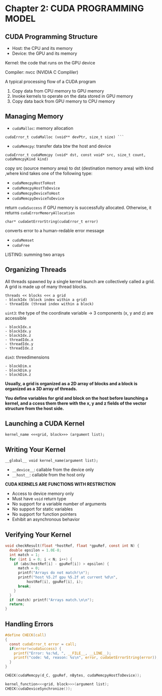 # Chapter 2: CUDA PROGRAMMING MODEL

## CUDA Programming Structure
- Host: the CPU and its memory
- Device: the GPU and its memory

Kernel: the code that runs on the GPU device

Compiler: nvcc (NVIDIA C Compliler)

A typical processing flow of a CUDA program
1. Copy data from CPU memory to GPU memory
2. Invoke kernels to operate on the data stored in GPU memory
3. Copy data back from GPU memory to CPU memory

## Managing Memory
- `cudaMalloc`: memory allocation
```
cudaError_t cudaMalloc (void** devPtr, size_t size) ```
```

- `cudaMemcpy`: transfer data btw the host and device
```
cudaError_t cudaMemcpy (void* dst, const void* src, size_t count, cudaMemcpyKind kind)
```
copy src (source memory area) to dst (destination memory area) with kind ,where kind takes one of the following type:
  - `cudaMemcpyHostToHost`
  - `cudaMemcpyHostToDevice`
  - `cudaMemcpyDeviceToHost`
  - `cudaMemcpyDeviceToDevice`

return `cudaSuccess` if GPU memory is successfully allocated. Otherwise, it returns `cudaErrorMemoryAllocation`
```
char* cudaGetErrorString(cudaError_t error)
```
converts error to a human-redable error message

- `cudaMemset`
- `cudaFree`

LISTING: summing two arrays

## Organizing Threads
All threads spawned by a single kernel launch are collectively called a grid. A grid is made up of many thread blocks.
~~~
threads << blocks <<< a grid
- blockIdx (block index within a grid)
- threadIdx (thread index within a block)
~~~
`uint3`: the type of the coordinate variable -> 3 components (x, y and z) are accessible
```
- blockIdx.x
- blockIdx.y
- blockIdx.z
- threadIdx.x
- threadIdx.y
- threadIdx.z
```

`dim3`: threedimensions
```
- blockDim.x
- blockDim.y
- blockDim.z
``` 

**Usually, a grid is organized as a 2D array of blocks and a block is organized as a 3D array of threads.**

**You define variables for grid and block on the host before launching a kernel, and a ccess them there with the x, y and z fields of the vector structure from the host side.**

## Launching a CUDA Kernel
```
kernel_name <<<grid, block>>> (argument list);
```

## Writing Your Kernel
```
__global__ void kernel_name(argument list);
```
- `__device__`: callable from the device only
- `__host__`: callable from the host only

**CUDA KERNELS ARE FUNCTIONS WITH RESTRICTION**
- Access to device memory only
- Must have `void` return type
- No support for a variable number of arguments
- No support for static variables
- No support for function pointers
- Exhibit an asynchronous behavior

## Verifying Your Kernel
```c
void checkResult(float *hostRef, float *gpuRef, const int N) { 
  double epsilon = 1.0E-8;
  int match = 1;
  for (int i = 0; i < N; i++) {
    if (abs(hostRef[i] - gpuRef[i]) > epsilon) { 
      match = 0;
      printf("Arrays do not match!\n");
      printf("host %5.2f gpu %5.2f at current %d\n",
          hostRef[i], gpuRef[i], i); 
      break;
    } 
  }
  if (match) printf("Arrays match.\n\n");
  return; 
}
```

## Handling Errors
```c
#define CHECK(call)                                                     \
{                                                                       \
  const cudaError_t error = call;                                       \
  if(error!=cudaSuccess) {                                              \
    printf("Error: %s:%d, ", __FILE__, __LINE__);                       \
    printf("code: %d, reason: %s\n", error, cudaGetErrorString(error)); \
  }                                                                     \
}                                                                       \
```
```c
CHECK(cudaMemcpy(d_C, gpuRef, nBytes, cudaMemcpyHostToDevice));
```
```c
kernel_function<<<grid, block>>>(argument list); 
CHECK(cudaDeviceSynchronize());
```
